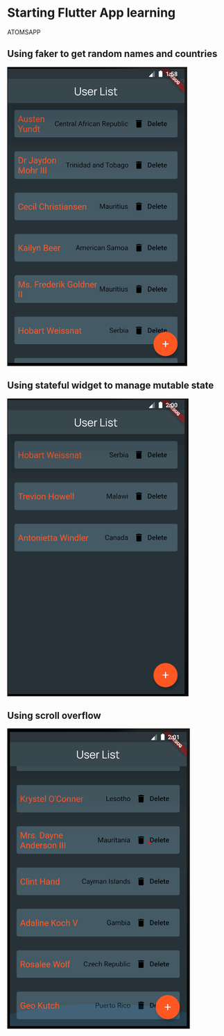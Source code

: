 # Starting Flutter App learning

ATOMSAPP

## Using faker to get random names and countries
![alt text](https://github.com/mahamtr/Flutter-UserInfoApp/blob/master/UserListSS1.png)

## Using stateful widget to manage mutable state
![alt text](https://github.com/mahamtr/Flutter-UserInfoApp/blob/master/UserListSS2.png)


## Using scroll overflow
![alt text](https://github.com/mahamtr/Flutter-UserInfoApp/blob/master/UserListSS3.png)

